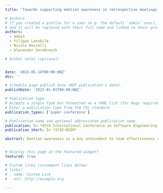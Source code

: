```yaml
---
title: 'Towards supporting emotion awareness in retrospective meetings'

# Authors
# If you created a profile for a user (e.g. the default `admin` user), write the username (folder name) here
# and it will be replaced with their full name and linked to their profile.
authors:
  - admin
  - Filippo Lanubile
  - Nicole Novielli
  - Alexander Serebrenik

# Author notes (optional)


date: '2023-05-14T00:00:00Z'
doi: ''

# Schedule page publish date (NOT publication's date).
publishDate: '2023-01-01T00:00:00Z'

# Publication type.
# Accepts a single type but formatted as a YAML list (for Hugo requirements).
# Enter a publication type from the CSL standard.
publication_types: ['paper-conference']

# Publication name and optional abbreviated publication name.
publication: In *45th International Conference on Software Engineering New Ideas and Emerging Results*
publication_short: In *ICSE-NIER*

abstract: Emotion awareness is a key antecedent to team effectiveness and the use of biometrics can help software developers in gaining awareness of emotions at the individual and team level. In this paper, we propose an approach to include emotional feedback in agile retrospective meetings as a proxy to identify developers’ feelings in association with the activity performed by the team. As a proof of concept, we developed an emotion visualization tool that provides an integrated visualization of self-reported emotions, activities, and biometrics. We run a pilot study to evaluate our approach with the agile retrospective meetings of a software engineering capstone project. The preliminary findings suggest that integrated emotion visualization can be useful to inform discussion and reflection around the potential causes of unhappiness, thus triggering actionable insights that could enhance team productivity and improve collaboration.


# Display this page in the Featured widget?
featured: true

# Custom links (uncomment lines below)
# links:
# - name: Custom Link
#   url: http://example.org

---
```

